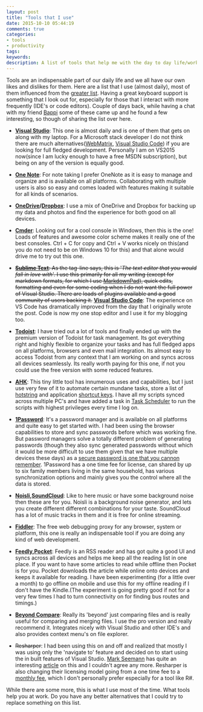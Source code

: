 ```yaml
---
layout: post
title: "Tools that I use"
date: 2015-10-10 05:44:19 
comments: true
categories: 
- tools
- productivity
tags: 
keywords: 
description: A list of tools that help me with the day to day life/work.
---
```


Tools are an indispensable part of our daily life and we all have our own likes and dislikes for them. Here are a list that I use (almost daily), most of them influenced from the [greater list](http://www.hanselman.com/tools). Having a great keyboard support is something that I look out for, especially for those that I interact with more frequently (IDE's or code editors). Couple of days back, while having a chat with my friend [Bappi](https://twitter.com/zpbappi) some of these came up and he found a few interesting, so though of sharing the list over here.

- **[Visual Studio](https://www.visualstudio.com/)**: This one is almost daily and is one of them that gets on along with my laptop. For a Microsoft stack developer I do not think there are much alternatives([WebMatrix](http://www.microsoft.com/web/webmatrix/), [Visual Studio Code](https://code.visualstudio.com/)) if you are looking for full fledged development. Personally I am on VS2015 now(since I am lucky enough to have a free MSDN subscription), but being on any of the version is equally good.

- **[One Note](https://www.onenote.com/)**: For note taking I prefer OneNote as it is easy to manage and organize and is available on all platforms. Collaborating with multiple users is also so easy and comes loaded with features making it suitable for all kinds of scenarios.

- **[OneDrive](https://onedrive.live.com/about/en-in/)/[Dropbox](https://db.tt/bvYw3pL6)**: I use a mix of OneDrive and Dropbox for backing up my data and photos and find the experience for both good on all devices.

- **[Cmder](http://cmder.net/)**: Looking out for a cool console in Windows, then this is the one! Loads of features and awesome color scheme makes it really one of the best consoles. Ctrl + C for copy and Ctrl + V works nicely on this(and you do not need to be on Windows 10 for this) and that alone would drive me to try out this one.

- <strike>**[Sublime Text](http://www.sublimetext.com/)**: As the tag-line says, this is '*The text editor that you would fall in love with*'. I use this primarily for all my writing (except for markdown formats, for which I use [MarkdownPad](http://markdownpad.com/)), quick edits, formatting and even for some coding when I do not want the full power of Visual Studio. There are loads of plugins available and a good community of users backing it.</strike> 
**[Visual Studio Code](https://code.visualstudio.com/)**: The experience on VS Code has dramatically improved from the day that I originally wrote the post. Code is now my one stop editor and I use it for my blogging too. 

- **[Todoist](https://todoist.com/)**: I have tried out a lot of tools and finally ended up with the premium version of Todoist for task management. Its got everything right and highly flexible to organize your tasks and has full fledged apps on all platforms, browsers and even mail integration. Its almost easy to access Todoist from any context that I am working on and syncs across all devices seamlessly. Its really worth paying for this one, if not you could use the free version with some reduced features.

- **[AHK](http://www.autohotkey.com/)**: This tiny little tool has innumerous uses and capabilities, but I just use very few of it to automate certain mundane tasks, store a list of [hotstring](http://ahkscript.org/docs/Hotstrings.htm) and application [shortcut keys](http://ahkscript.org/docs/Hotkeys.htm). I have all my scripts synced across multiple PC's and have added a task in [Task Scheduler](http://windows.microsoft.com/en-au/windows/schedule-task#1TC=windows-7) to run the scripts with highest privileges every time I log on.

- **[1Password](https://agilebits.com/onepassword)**: It's a password manager and is available on all platforms and quite easy to get started with. I had been using the browser capabilities to store and sync passwords before which was working fine. But password managers solve a totally different problem of generating passwords (though they also sync generated passwords without which it would be more difficult to use them given that we have multiple devices these days) as a [secure password is one that you cannon remember](http://www.troyhunt.com/2011/03/only-secure-password-is-one-you-cant.html). 1Password has a one time fee for license, can shared by up to six family members living in the same household, has various synchronization options and mainly gives you the control where all the data is stored. 

- **[Noisli](http://www.noisli.com/),[SoundCloud](https://soundcloud.com/)**: Like to here music or have some background noise then these are for you. Noisli is a background noise generator, and lets you create different different combinations for your taste. SoundCloud has a lot of music tracks in them and it is free for online streaming.

- **[Fiddler](http://www.telerik.com/fiddler)**: The free web debugging proxy for any browser, system or platform, this one is really an indispensable tool if you are doing any kind of web development.

- **[Feedly](https://feedly.com/),[Pocket](https://getpocket.com/a/)**: Feedly is an RSS reader and has got quite a good UI and syncs across all devices and helps me keep all the reading list in one place. If you want to have some articles to read while offline then Pocket is for you. Pocket downloads the article while online onto devices and keeps it available for reading. I have been experimenting (for a little over a month) to go offline on mobile and use this for my offline reading if I don't have the Kindle.(The experiment is going pretty good if not for a very few times I had to turn connectivity on for finding bus routes and timings.)

- **[Beyond Compare](http://www.scootersoftware.com/)**: Really its 'beyond' just comparing files and is really useful for comparing and merging files. I use the pro version and really recommend it. Integrates nicely with Visual Studio and other IDE's and also provides context menu's on file explorer.

- <del>Resharper</del>: I had been using this on and off and realized that mostly I was using only the 'navigate to' feature and decided on to start using the in built features of Visual Studio. [Mark Seemann](https://twitter.com/ploeh) has quite an interesting [article](http://blog.ploeh.dk/2013/02/04/BewareofProductivityTools/) on this and I couldn't agree any more. Resharper is also changing their licensing model going from a one time fee to a [monthly fee](https://www.jetbrains.com/toolbox/), which I don't personally prefer especially for a tool like R#. 

While there are some more, this is what I use most of the time. What tools help you at work. Do you have any better alternatives that I could try to replace something on this list.

